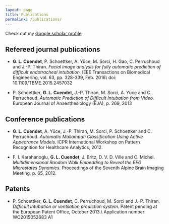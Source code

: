 ```yaml
---
layout: page
title: Publications
permalink: /publications/
---
```


Check out my [Google scholar profile][google_scholar].

## Refereed journal publications

* __G. L. Cuendet__, P. Schoettker, A. Yüce, M. Sorci, H. Gao, C. Perruchoud and J.-P. Thiran.
_Facial image analysis for fully automatic prediction of difficult endotracheal intubation._
IEEE Transactions on Biomedical Engineering, vol. 63, pp. 328-339, Feb. 2016\\
doi: 10.1109/TBME.2015.2457032

* P. Schoettker, __G. L. Cuendet__, J.-P. Thiran, M. Sorci, A. Yüce and C. Perruchoud.
_Automatic Prediction of Difficult Intubation from Video._
European Journal of Anaesthesiology (EJA), p. 269, 2013 

## Conference publications

* __G. L. Cuendet__, A. Yüce, J.-P. Thiran, M. Sorci, P. Schoettker and C. Perruchoud.
_Automatic Mallampati Classification Using Active Appearance Models._
ICPR International Workshop on Pattern Recognition for Healthcare Analytics, 2012.

* F. I. Karahanoglu, __G. L. Cuendet__, J. Britz, D. V. D. Ville and C. Michel.
_Multidimensional Random Walk Embedding to Reveal the EEG Microstates Dynamics._
Proceedings of the Seventh Alpine Brain Imaging Meeting, p. 65, 2012.

## Patents

* P. Schoettker, __G. L. Cuendet__, C. Perruchoud, M. Sorci and J.-P. Thiran.
_Difficult intubation or ventilation prediction system._
Patent pending at the European Patent Office, October 2013.\\
Application number: WO2015052683 A1

[google_scholar]: https://scholar.google.ch/citations?user=WJB6VGIAAAAJ